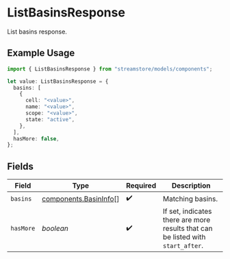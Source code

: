 # ListBasinsResponse

List basins response.

## Example Usage

```typescript
import { ListBasinsResponse } from "streamstore/models/components";

let value: ListBasinsResponse = {
  basins: [
    {
      cell: "<value>",
      name: "<value>",
      scope: "<value>",
      state: "active",
    },
  ],
  hasMore: false,
};
```

## Fields

| Field                                                                           | Type                                                                            | Required                                                                        | Description                                                                     |
| ------------------------------------------------------------------------------- | ------------------------------------------------------------------------------- | ------------------------------------------------------------------------------- | ------------------------------------------------------------------------------- |
| `basins`                                                                        | [components.BasinInfo](../../models/components/basininfo.md)[]                  | :heavy_check_mark:                                                              | Matching basins.                                                                |
| `hasMore`                                                                       | *boolean*                                                                       | :heavy_check_mark:                                                              | If set, indicates there are more results that can be listed with `start_after`. |